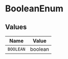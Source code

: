 # BooleanEnum


## Values

| Name      | Value     |
| --------- | --------- |
| `BOOLEAN` | boolean   |